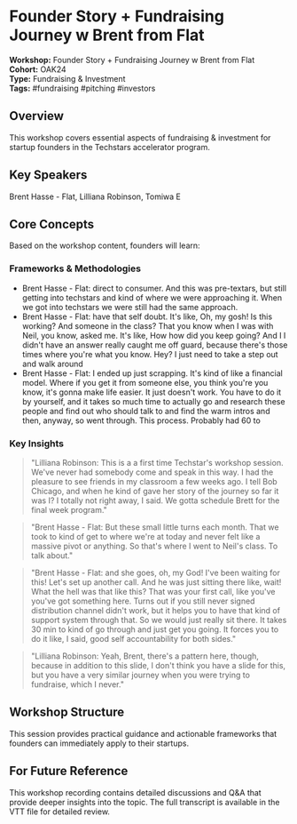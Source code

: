 # Founder Story + Fundraising Journey w  Brent from Flat

**Workshop:** Founder Story + Fundraising Journey w  Brent from Flat  
**Cohort:** OAK24  
**Type:** Fundraising & Investment  
**Tags:** #fundraising #pitching #investors

## Overview

This workshop covers essential aspects of fundraising & investment for startup founders in the Techstars accelerator program.

## Key Speakers

Brent Hasse - Flat, Lilliana Robinson, Tomiwa E

## Core Concepts

Based on the workshop content, founders will learn:


### Frameworks & Methodologies

- Brent Hasse - Flat: direct to consumer. And this was pre-textars, but still getting into techstars and kind of where we were approaching it. When we got into techstars we were still had the same approach.
- Brent Hasse - Flat: have that self doubt. It's like, Oh, my gosh! Is this working? And someone in the class? That you know when I was with Neil, you know, asked me. It's like, How how did you keep going? And I I didn't have an answer really caught me off guard, because there's those times where you're what you know. Hey? I just need to take a step out and walk around
- Brent Hasse - Flat: I ended up just scrapping. It's kind of like a financial model. Where if you get it from someone else, you think you're you know, it's gonna make life easier. It just doesn't work. You have to do it by yourself, and it takes so much time to actually go and research these people and find out who should talk to and find the warm intros and then, anyway, so went through. This process. Probably had 60 to

### Key Insights

> "Lilliana Robinson: This is a a first time Techstar's workshop session. We've never had somebody come and speak in this way. I had the pleasure to see friends in my classroom a few weeks ago. I tell Bob Chicago, and when he kind of gave her story of the journey so far it was I? I totally not right away, I said. We gotta schedule Brett for the final week program."

> "Brent Hasse - Flat: But these small little turns each month. That we took to kind of get to where we're at today and never felt like a massive pivot or anything. So that's where I went to Neil's class. To talk about."

> "Brent Hasse - Flat: and she goes, oh, my God! I've been waiting for this! Let's set up another call. And he was just sitting there like, wait! What the hell was that like this? That was your first call, like you've you've got something here. Turns out if you still never signed distribution channel didn't work, but it helps you to have that kind of support system through that. So we would just really sit there. It takes 30 min to kind of go through and just get you going. It forces you to do it like, I said, good self accountability for both sides."

> "Lilliana Robinson: Yeah, Brent, there's a pattern here, though, because in addition to this slide, I don't think you have a slide for this, but you have a very similar journey when you were trying to fundraise, which I never."


## Workshop Structure

This session provides practical guidance and actionable frameworks that founders can immediately apply to their startups.

## For Future Reference

This workshop recording contains detailed discussions and Q&A that provide deeper insights into the topic. The full transcript is available in the VTT file for detailed review.
